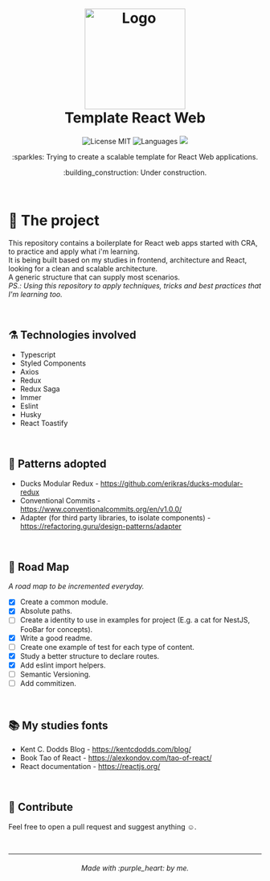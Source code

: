 <h1 align="center">
  <img alt="Logo" height="200" src="https://upload.wikimedia.org/wikipedia/commons/thumb/a/a7/React-icon.svg/1200px-React-icon.svg.png" />
  <br>
  Template React Web
</h1>

<p align="center">

   <img alt="License MIT" src="https://img.shields.io/badge/license-MIT-blue">

  <img alt="Languages" src="https://img.shields.io/badge/languages-1-blue">
  
  <a href="https://www.codacy.com/gh/luanfonsecap/react-web-template/dashboard?utm_source=github.com&amp;utm_medium=referral&amp;utm_content=luanfonsecap/react-web-template&amp;utm_campaign=Badge_Grade">
    <img src="https://app.codacy.com/project/badge/Grade/e5f63167310c42ba9cd01ecd71fceb2c"/>
  </a>

  <br>

  <p align="center">
    :sparkles: Trying to create a scalable template for React Web applications.
  </p>  
  <p align="center">
    :building_construction: Under construction.
  </p>

  <br>
</p>

# :muscle: The project

This repository contains a boilerplate for React web apps started with CRA, to practice and apply what i'm learning.
<br />
It is being built based on my studies in frontend, architecture and React, looking for a clean and scalable architecture.
<br />
A generic structure that can supply most scenarios.
<br />
<i>PS.: Using this repository to apply techniques, tricks and best practices that I'm learning too.</i>

<br>

## ⚗️ Technologies involved

- Typescript
- Styled Components
- Axios
- Redux
- Redux Saga
- Immer
- Eslint
- Husky
- React Toastify

<br>

## :jigsaw: Patterns adopted

- Ducks Modular Redux - https://github.com/erikras/ducks-modular-redux
- Conventional Commits - https://www.conventionalcommits.org/en/v1.0.0/
- Adapter (for third party libraries, to isolate components) - https://refactoring.guru/design-patterns/adapter

<br>

## :bicyclist: Road Map

<i>A road map to be incremented everyday.</i>

- [x] Create a common module.
- [x] Absolute paths.
- [ ] Create a identity to use in examples for project (E.g. a cat for NestJS, FooBar for concepts).
- [x] Write a good readme.
- [ ] Create one example of test for each type of content.
- [x] Study a better structure to declare routes.
- [x] Add eslint import helpers.
- [ ] Semantic Versioning.
- [ ] Add commitizen.

<br>

## :books: My studies fonts

- Kent C. Dodds Blog - https://kentcdodds.com/blog/
- Book Tao of React - https://alexkondov.com/tao-of-react/
- React documentation - https://reactjs.org/

<br>

## :pencil: Contribute

Feel free to open a pull request and suggest anything ☺️.

<br>

---

<h6 align="center">
	Made with :purple_heart: by me.
</h6>
